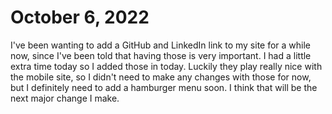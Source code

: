 # October 6, 2022

I've been wanting to add a GitHub and LinkedIn link to my site for a while now, since I've been told
that having those is very important. I had a little extra time today so I added those in today. Luckily
they play really nice with the mobile site, so I didn't need to make any changes with those for now, but
I definitely need to add a hamburger menu soon. I think that will be the next major change I make.